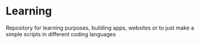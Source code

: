 # Learning
Repository for learning purposes, building apps, websites or to just make a simple scripts in different coding languages
